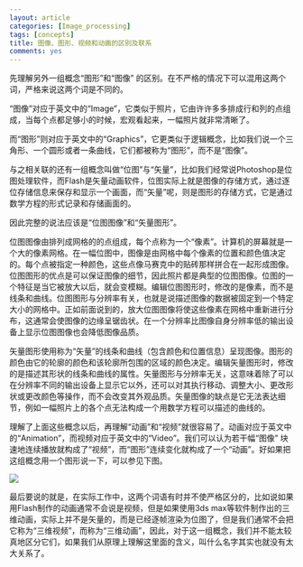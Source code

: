 ```yaml
---
layout: article
categories: [Image_processing]  
tags: [concepts]
title: 图像、图形、视频和动画的区别及联系
comments: yes
---
```


先理解另外一组概念“图形”和“图像” 的区别。在不严格的情况下可以混用这两个词，严格来说这两个词是不同的。   

“图像”对应于英文中的“Image”，它类似于照片，它由许许多多排成行和列的点组成，当每个点都足够小的时候，宏观看起来，一幅照片就非常清晰了。
       
而“图形”则对应于英文中的“Graphics”，它更类似于逻辑概念，比如我们说一个三角形、一个圆形或者一条曲线，它们都被称为“图形”，而不是“图像”。

与之相关联的还有一组概念叫做“位图”与“矢量”，比如我们经常说Photoshop是位图处理软件，而Flash是矢量动画软件，位图实际上就是图像的存储方式，通过逐位存储信息来保存和显示一个画面，而“矢量”呢，则是图形的存储方式，它是通过数学方程的形式记录和存储画面的。

因此完整的说法应该是“位图图像”和“矢量图形”。

位图图像由排列成网格的的点组成，每个点称为一个“像素”。计算机的屏幕就是一个大的像素网格。在一幅位图中，图像是由网格中每个像素的位置和颜色值决定的。每个点被指定一种颜色，这些点像马赛克中的贴砖那样拼合在一起形成图像。位图图形的优点是可以保证图像的细节，因此照片都是典型的位图图像。位图的一个特征是当它被放大以后，就会变模糊。编辑位图图形时，修改的是像素，而不是线条和曲线。位图图形与分辨率有关，也就是说描述图像的数据被固定到一个特定大小的网格中。正如前面说到的，放大位图图像将使这些像素在网格中重新进行分布，这通常会使图像的边缘呈锯齿状。在一个分辨率比图像自身分辨率低的输出设备上显示位图图像也会降低图像品质。

矢量图形使用称为“矢量”的线条和曲线（包含颜色和位置信息）呈现图像。图形的颜色由它的轮廓的颜色和该轮廓所包围的区域的颜色决定。编辑矢量图形时，修改的是描述其形状的线条和曲线的属性。矢量图形与分辨率无关，这意味着除了可以在分辨率不同的输出设备上显示它以外，还可以对其执行移动、调整大小、更改形状或更改颜色等操作，而不会改变其外观品质。矢量图像的缺点是它无法表达细节，例如一幅照片上的各个点无法构成一个用数学方程可以描述的曲线的。

理解了上面这些概念以后，再理解“动画”和“视频”就很容易了。动画对应于英文中的“Animation”，而视频对应于英文中的“Video”。我们可以认为若干幅“图像” 块速地连续播放就构成了“视频”，而“图形”连续变化就构成了一个“动画”。好如果把这组概念用一个图形说一下，可以参见下图。

<img src="https://cloud.githubusercontent.com/assets/8384205/5212788/da3ba9c2-763a-11e4-9447-b1e61a373976.jpg">

最后要说的就是，在实际工作中，这两个词语有时并不使严格区分的，比如说如果用Flash制作的动画通常不会说是视频，但是如果使用3ds max等软件制作出的三维动画，实际上并不是矢量的，而是已经逐帧渲染为位图了，但是我们通常不会把它称为“三维视频”，而称为“三维动画”，因此，对于这一组概念，我们并不能太较真地区分它们，如果我们从原理上理解这里面的含义，叫什么名字其实也就没有太大关系了。
